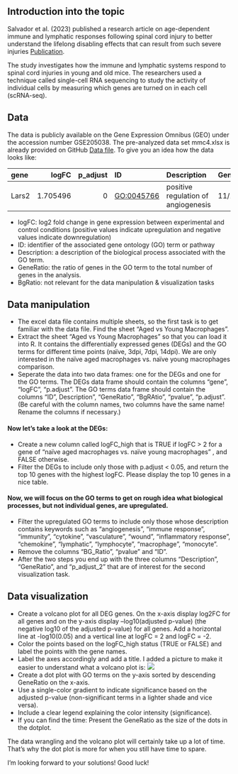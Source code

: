 ## Introduction into the topic

Salvador et al. (2023) published a research article on age-dependent
immune and lymphatic responses following spinal cord injury to better
understand the lifelong disabling effects that can result from such
severe injuries
[Publication](https://www.sciencedirect.com/science/article/pii/S0896627323002969?via%3Dihub).

The study investigates how the immune and lymphatic systems respond to
spinal cord injuries in young and old mice. The researchers used a
technique called single-cell RNA sequencing to study the activity of
individual cells by measuring which genes are turned on in each cell
(scRNA-seq).

## Data

The data is publicly available on the Gene Expression Omnibus (GEO)
under the accession number GSE205038. The pre-analyzed data set
mmc4.xlsx is already provided on GitHub [Data
file](https://github.com/Dr-Eberle-Zentrum/Data-projects-with-R-and-GitHub/blob/4e680979e0d3a5a57912ffd151ef1e9acca38c20/Projects/lizzola/mmc4.xlsx).
To give you an idea how the data looks like:

<table style="width:100%;">
<colgroup>
<col style="width: 5%" />
<col style="width: 8%" />
<col style="width: 8%" />
<col style="width: 10%" />
<col style="width: 33%" />
<col style="width: 9%" />
<col style="width: 9%" />
<col style="width: 6%" />
<col style="width: 10%" />
</colgroup>
<thead>
<tr class="header">
<th style="text-align: left;">gene</th>
<th style="text-align: right;">logFC</th>
<th style="text-align: right;">p_adjust</th>
<th style="text-align: left;">ID</th>
<th style="text-align: left;">Description</th>
<th style="text-align: left;">GeneRatio</th>
<th style="text-align: left;">BgRatio</th>
<th style="text-align: right;">pvalue</th>
<th style="text-align: right;">p_adjust_2</th>
</tr>
</thead>
<tbody>
<tr class="odd">
<td style="text-align: left;">Lars2</td>
<td style="text-align: right;">1.705496</td>
<td style="text-align: right;">0</td>
<td style="text-align: left;"><a href="GO:0045766"
class="uri">GO:0045766</a></td>
<td style="text-align: left;">positive regulation of angiogenesis</td>
<td style="text-align: left;">11/109</td>
<td style="text-align: left;">188/23328</td>
<td style="text-align: right;">0</td>
<td style="text-align: right;">3.2e-06</td>
</tr>
</tbody>
</table>

-   logFC: log2 fold change in gene expression between experimental and
    control conditions (positive values indicate upregulation and
    negative values indicate downregulation)
-   ID: identifier of the associated gene ontology (GO) term or pathway
-   Description: a description of the biological process associated with
    the GO term.
-   GeneRatio: the ratio of genes in the GO term to the total number of
    genes in the analysis.
-   BgRatio: not relevant for the data manipulation & visualization
    tasks

## Data manipulation

-   The excel data file contains multiple sheets, so the first task is
    to get familiar with the data file. Find the sheet “Aged vs Young
    Macrophages”.
-   Extract the sheet “Aged vs Young Macrophages” so that you can load
    it into R. It contains the differentially expressed genes (DEGs) and
    the GO terms for different time points (naïve, 3dpi, 7dpi, 14dpi).
    We are only interested in the naïve aged macrophages vs. naïve young
    macrophages comparison.
-   Seperate the data into two data frames: one for the DEGs and one for
    the GO terms. The DEGs data frame should contain the columns “gene”,
    “logFC”, “p.adjust”. The GO terms data frame should contain the
    columns “ID”, Description”, “GeneRatio”, “BgRAtio”, “pvalue”,
    “p.adjust”. (Be careful with the column names, two columns have the
    same name! Rename the columns if necessary.)

#### Now let’s take a look at the DEGs:

-   Create a new column called logFC\_high that is TRUE if logFC &gt; 2
    for a gene of “naïve aged macrophages vs. naïve young macrophages” ,
    and FALSE otherwise.
-   Filter the DEGs to include only those with p.adjust &lt; 0.05, and
    return the top 10 genes with the highest logFC. Please display the
    top 10 genes in a nice table.

#### Now, we will focus on the GO terms to get on rough idea what biological processes, but not individual genes, are upregulated.

-   Filter the upregulated GO terms to include only those whose
    description contains keywords such as “angiogenesis”, “immune
    response”, “immunity”, “cytokine”, “vasculature”, “wound”,
    “inflammatory response”, “chemokine”, “lymphatic”, “lymphocyte”,
    “macrophage”, “monocyte”.
-   Remove the columns “BG\_Ratio”, “pvalue” and “ID”.
-   After the two steps you end up with the three columns “Description”,
    “GeneRatio”, and “p\_adjust\_2” that are of interest for the second
    visualization task.

## Data visualization

-   Create a volcano plot for all DEG genes. On the x-axis display
    log2FC for all genes and on the y-axis display –log10(adjusted
    p-value) (the negative log10 of the adjusted p-value) for all genes.
    Add a horizontal line at -log10(0.05) and a vertical line at logFC =
    2 and logFC = -2.
-   Color the points based on the logFC\_high status (TRUE or FALSE) and
    label the points with the gene names.
-   Label the axes accordingly and add a title. I added a picture to
    make it easier to understand what a volcano plot is:
    ![](https://www.bioinformatics.com.cn/static/img/onlineplots_img/086_basic_3_color_volcano_plot.png)
-   Create a dot plot with GO terms on the y-axis sorted by descending
    GeneRatio on the x-axis.
-   Use a single-color gradient to indicate significance based on the
    adjusted p-value (non-significant terms in a lighter shade and vice
    versa).
-   Include a clear legend explaining the color intensity
    (significance).
-   If you can find the time: Present the GeneRatio as the size of the
    dots in the dotplot.

The data wrangling and the volcano plot will certainly take up a lot of
time. That’s why the dot plot is more for when you still have time to
spare.

I’m looking forward to your solutions! Good luck!
